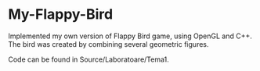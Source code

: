# My-Flappy-Bird
Implemented my own version of Flappy Bird game, using OpenGL and C++. The bird was created by combining several geometric figures.

Code can be found in Source/Laboratoare/Tema1.

